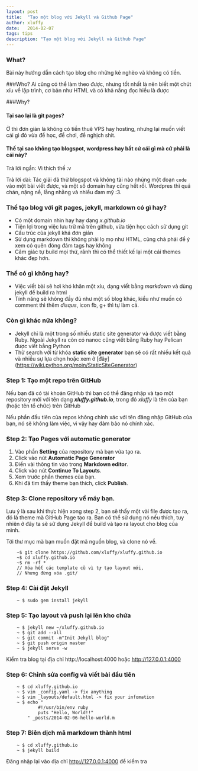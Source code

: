 ```yaml
---
layout: post
title:  "Tạo một blog với Jekyll và Github Page"
author: xluffy
date:   2014-02-07
tags: tips
description: "Tạo một blog với Jekyll và Github Page"
---
```


### What? 
Bài này hướng dẫn cách tạo blog cho những kẻ nghèo và không có tiền.

###Who?
Ai cũng có thể làm theo được, nhưng tốt nhất là nên biết một chút xíu về lập trình, cơ bản như HTML và có khả năng đọc hiểu là được

###Why?

#### Tại sao lại là git pages?

Ờ thì đơn giản là không có tiền thuê VPS hay hosting, nhưng lại muốn viết cái gì đó vừa để học, để chơi, để nghịch shit.

#### Thế tại sao không tạo blogspot, wordpress hay bất cứ cái gì mà cứ phải là cái này?

Trả lời ngắn: Vì thích thế :v

Trả lời dài: Tác giải đã thử blogspot và không tài nào nhúng một đoạn `code` vào một bài viết được, và một số domain hay cũng hết rồi. Wordpres
thì quá chán, nặng nề, lằng nhằng và nhiều đam mỹ :3.

### Thế tạo blog với git pages, jekyll, markdown có gì hay?

- Có một domain nhìn hay hay dạng _x.github.io_
- Tiện lợi trong việc lưu trữ mã trên github, vừa tiện học cách sử dụng git
- Cấu trúc của jekyll khá đơn giản
- Sử dụng markdown thì không phải lọ mọ như HTML, cũng chả phải để ý xem có quên đóng đám tags hay không
- Cảm giác tự build mọi thứ, rảnh thì có thể thiết kế lại một cái themes khác đẹp hơn.

### Thế có gì không hay?

- Việc viết bài sẽ hơi khó khăn một xíu, dạng viết bằng _markdown_ và dùng jekyll để build ra html
- Tính năng sẽ không đầy đủ như một số blog khác, kiểu như muốn có comment thì thêm _disqus_, icon fb, g+ thì tự làm cả.

### Còn gì khác nữa không?

- Jekyll chỉ là một trong số nhiều static site generator và được viết bằng Ruby. Ngoài Jekyll ra còn có nanoc cũng viết bằng Ruby hay Pelican được viết bằng Python
- Thử search với từ khóa __static site generator__ bạn sẽ có rất nhiều kết quả và nhiều sự lựa chọn hoặc xem ở [đây] (https://wiki.python.org/moin/StaticSiteGenerator)

### Step 1: Tạo một repo trên GitHub

Nếu bạn đã có tài khoản GitHub thì bạn có thể đăng nhập và tạo một repository mới với tên dạng __*xluffy.github.io*__, trong đó
_xluffy_ là tên của bạn (hoặc tên tổ chức) trên GitHub

Nếu phần đầu tiên của repos không chính xác với tên đăng nhập GitHub của bạn, nó sẽ không làm việc, vì vậy hay đảm bảo nó chính xác.

### Step 2: Tạo Pages với __automatic generator__

1. Vào phần __Setting__ của repository mà bạn vừa tạo ra.
2. Click vào nút __Automatic Page Generator__
3. Điền vài thông tin vào trong __Markdown editor__.
4. Click vào nút __Continue To Layouts__.
5. Xem trước phần themes của bạn.
6. Khi đã tìm thấy theme bạn thích, click __Publish__.

### Step 3: Clone repository về máy bạn.

Lưu ý là sau khi thực hiện xong step 2, bạn sẽ thấy một vài file được tạo ra, đó là theme mà GitHub Page tạo ra. Bạn 
có thể sử dụng nó nếu thích, tuy nhiên ở đây ta sẽ sử dụng Jekyll để build và tạo ra layout cho blog của mình.

Tới thư mục mà bạn muốn đặt mã nguồn blog, và clone nó về.

```
    ~$ git clone https://github.com/xluffy/xluffy.github.io
	~$ cd xluffy.github.io
	~$ rm -rf * 
	// Xóa hết các template cũ vì tự tạo layout mới, 
	// Nhưng đừng xóa .git/
```

### Step 4: Cài đặt Jekyll

```
	~ $ sudo gem install jekyll
```

### Step 5: Tạo layout và push lại lên kho chứa

```
	~ $ jekyll new ~/xluffy.github.io 
	~ $ git add --all
	~ $ git commit -m"Init Jekyll blog"
	~ $ git push origin master
	~ $ jekyll serve -w
```

Kiểm tra blog tại địa chỉ http://localhost:4000 hoặc http://127.0.0.1:4000


### Step 6: Chỉnh sửa config và viết bài đầu tiên
	
```
	~ $ cd xluffy.github.io
	~ $ vim _config.yaml -> fix anything
	~ $ vim _layouts/default.html -> fix your infomation
	~ $ echo "
			#!/usr/bin/env ruby
			puts "Hello, World!!"
		" _posts/2014-02-06-hello-world.m
```

### Step 7: Biên dịch mã markdown thành html

```
	~ $ cd xluffy.github.io
	~ $ jekyll build
```

Đăng nhập lại vào địa chỉ http://127.0.0.1:4000 để kiểm tra





